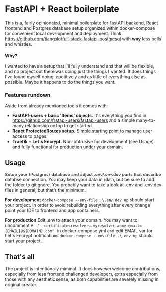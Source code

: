 # FastAPI + React boilerplate

This is a, fairly opinionated, minimal boilerplate for FastAPI backend, React frontend and Postgres database setup organized within docker-compose for convenient local development and deployment. Think https://github.com/tiangolo/full-stack-fastapi-postgresql with **way** less bells and whistles.

#### Why?

I wanted to have a setup that I'll fully understand and that will be flexible, and no project out there was doing just the things I wanted. It does things I've found myself doing repetitively and as little of everything else as possible. Maybe it happens to do the things you want.

### Features rundown

Aside from already mentioned tools it comes with:

* **FastAPI-users + basic 'Items' objects.** It's everything you find in https://github.com/fastapi-users/fastapi-users and a simple many-to-many relationship on top to get started.
* **React ProtectedRoutes setup.** Simple starting point to manage user access to pages.
* **Traefik + Let's Encrypt.** Non-obtrusive for development (see Usage) and fully functional for production under your domain.

## Usage

Setup your (Postgres) database and adjust .env/.env.dev parts that describe databse connection. You may keep your data in /data, but be sure to add the folder to gitignore. You probably want to take a look at .env and .env.dev files in general, but that's the minimum.

**For development**  `docker-compose --env-file .\.env.dev up` should start your project. In order to avoid rebuilding everything after every change point your IDE to frontend and app containers.

**For production**  Edit .env to attach your domain. You may want to uncomment `#- "--certificatesresolvers.myresolver.acme.email={EMAIL}@${DOMAIN}.com"
` in docker-compose.yml and edit EMAIL var for Let's Encrypt notifications.`docker-compose --env-file .\.env up` should start your project.

## That's all

The project is intentionally miminal. It does however welcome contributions, especially from less frontend challenged developers, extra especially from those with any aesthetic sense, as both capabilities are severely missing in original creator.
